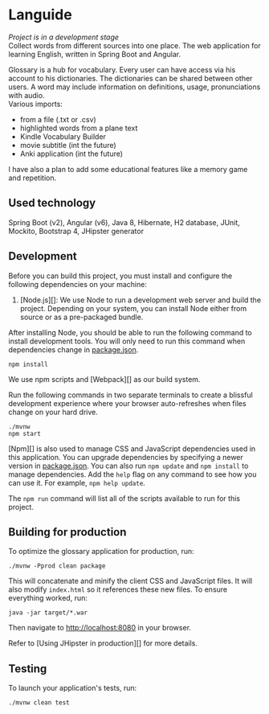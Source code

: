 # Languide
_Project is in a development stage_  
Collect words from different sources into one place. The web application for learning English, written in Spring Boot and Angular.  

Glossary is a hub for vocabulary. Every user can have access via his account to his dictionaries. The dictionaries can be shared between other users. A word may include information on definitions, usage, pronunciations with audio.  
Various imports:
- from a file (.txt or .csv)
- highlighted words from a plane text
- Kindle Vocabulary Builder
- movie subtitle (int the future)
- Anki application (int the future)

I have also a plan to add some educational features like a memory game and repetition.

## Used technology
Spring Boot (v2), Angular (v6), Java 8, Hibernate, H2 database, JUnit, Mockito, Bootstrap 4, JHipster generator

## Development

Before you can build this project, you must install and configure the following dependencies on your machine:

1. [Node.js][]: We use Node to run a development web server and build the project.
   Depending on your system, you can install Node either from source or as a pre-packaged bundle.

After installing Node, you should be able to run the following command to install development tools.
You will only need to run this command when dependencies change in [package.json](package.json).

    npm install

We use npm scripts and [Webpack][] as our build system.

Run the following commands in two separate terminals to create a blissful development experience where your browser
auto-refreshes when files change on your hard drive.

    ./mvnw
    npm start

[Npm][] is also used to manage CSS and JavaScript dependencies used in this application. You can upgrade dependencies by
specifying a newer version in [package.json](package.json). You can also run `npm update` and `npm install` to manage dependencies.
Add the `help` flag on any command to see how you can use it. For example, `npm help update`.

The `npm run` command will list all of the scripts available to run for this project.

## Building for production

To optimize the glossary application for production, run:

    ./mvnw -Pprod clean package

This will concatenate and minify the client CSS and JavaScript files. It will also modify `index.html` so it references these new files.
To ensure everything worked, run:

    java -jar target/*.war

Then navigate to [http://localhost:8080](http://localhost:8080) in your browser.

Refer to [Using JHipster in production][] for more details.

## Testing

To launch your application's tests, run:

    ./mvnw clean test
